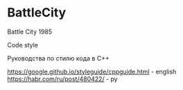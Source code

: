 # BattleCity
Battle City 1985

Code style 

Руководства по стилю кода в С++

https://google.github.io/styleguide/cppguide.html - english
https://habr.com/ru/post/480422/ - ру

